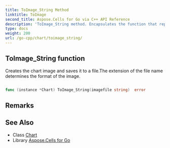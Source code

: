 ```yaml
---
title: ToImage_String Method 
linktitle: ToImage
second_title: Aspose.Cells for Go via C++ API Reference
description: 'ToImage_String method. Encapsulates the function that represents toimage in Go.'
type: docs
weight: 200
url: /go-cpp/chart/toimage_string/
---
```


## ToImage_String function

Creates the chart image and saves it to a file.The extension of the file name determines the format of the image.

```go

func (instance *Chart) ToImage_String(imagefile string)  error

```

## Remarks


## See Also

* Class [Chart](../)
* Library [Aspose.Cells for Go](../../)
